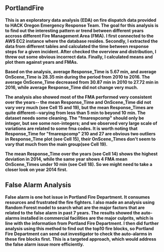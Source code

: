 ## PortlandFire

__This is an exploratory data analysis (EDA) on fire dispatch data provided to HACK Oregon Emergency Response Team. The goal for this analysis is to find out the interesting pattern or trend between different years accross different Fire Management Area (FMA). I first connected to the AWS EC2 instance where the database resides. Secondly, I extracted the data from different tables and calculated the time between response steps for a given incident. After checked the overview and distribution, I threw out some obvious incorrect data. Finally, I calculated means and plot them against years and FMAs.__

__Based on the analysis, average Response_Time is 5.67 min, and average OnScene_Time is 28.35 min during the period from 2010 to 2016. The average OnScene_Time decreased from 30.87 min in 2010 to 27.72 min in 2016, while average Response_Time did not change very much.__

__The analysis also showed most of the FMA performed very consistent over the years-- the mean Response_Time and OnScene_Time did not vary very much (see Cell 15 and 19), but the mean Response_Times are quite different--varying from less than 5 min to beyond 10 min. The dataset needs some cleaning. The "fmarespcomp" should only be integer, but see some non-integers; and we observed very large scale of variations are related to some fma codes. It is worth noting that Response_Time for "fmarespcomp" 210 and 27 are obvious two outliers in Response_Time plot (see Cell 15), their OnScene_Times don't seem to vary that much from the main group(see Cell 19).__

__The mean Response_Time over the years (see Cell 14) shows the highest deviation in 2014, while the same year shows 4 FMA mean OnScene_Times under 10 min (see Cell 18). So we might need to take a closer look on year 2014 first.__

## False Alarm Analysis

__False alarm is one hot issue in Portland Fire Department. It consumes resources and frustrated the fire fighters. I also made an analysis using Random Forest model to search what are the major factors that are related to the false alarm in past 7 years. The results showed the auto-alarms installed in commercial facilities are the major culprits, which is line with the information from Portland Fire Department. I then did further analysis using this method to find out the top10 fire blocks, so Portland Fire Department can send out investigator to check the auto-alarms in these fire blocks first. This is a targeted approach, which would address the false alarm issue more efficiently.__ 
